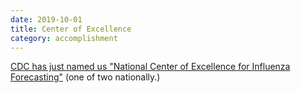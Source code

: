 ```yaml
---
date: 2019-10-01
title: Center of Excellence
category: accomplishment
---
```


[CDC has just named us "National Center of Excellence for Influenza Forecasting"](https://www.ml.cmu.edu/news/news-archive/2019/october/machine-learning-delphi-research-group-funded-by-centers-for-disease-control-cdc.html) (one of two nationally.)
